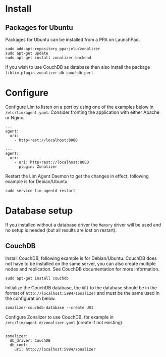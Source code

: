 # Install

## Packages for Ubuntu

Packages for Ubuntu can be installed from a PPA on LaunchPad.

```
sudo add-apt-repository ppa:jelu/zonalizer
sudo apt-get update
sudo apt-get install zonalizer-backend
```

If you wish to use CouchDB as database then also install the package
`liblim-plugin-zonalizer-db-couchdb-perl`.

# Configure

Configure Lim to listen on a port by using one of the examples below in
`/etc/lim/agent.yaml`. Consider fronting the application with either Apache or
Nginx.

```
---
agent:
  uri:
    - http+rest://localhost:8080
```

```
---
agent:
  uri:
    - uri: http+rest://localhost:8080
      plugin: Zonalizer
```

Restart the Lim Agent Daemon to get the changes in effect, following example is
for Debian/Ubuntu.

```
sudo service lim-agentd restart
```

# Database setup

If you installed without a database driver the `Memory` driver will be used and
no setup is needed (but all results are lost on restart).

## CouchDB

Install CouchDB, following example is for Debian/Ubuntu. CouchDB does not have
to be installed on the same server, you can also create multiple nodes and
replication. See CouchDB documentation for more information.

```
sudo apt-get install couchdb
```

Initialize the CouchDB database, the `URI` to the database should be in the
format of `http://localhost:5984/zonalizer` and must be the same used in the
configuration below.

```
zonalizer-couchdb-database --create URI
```

Configure Zonalizer to use CouchDB, for example in
`/etc/lim/agent.d/zonalizer.yaml` (create if not existing).

```
---
zonalizer:
  db_driver: CouchDB
  db_conf:
    uri: http://localhost:5984/zonalizer
```
